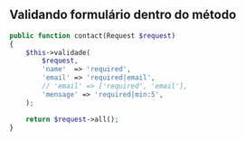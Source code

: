 ## Validando formulário dentro do método

```php
public function contact(Request $request)
{
	$this->validade(
		$request,
		'name'  => 'required',
		'email' => 'required|email',
        // 'email' => ['required', 'email'],
        'mensage' => 'required|min:5',
	);

	return $request->all();
}
```
<!--stackedit_data:
eyJoaXN0b3J5IjpbMzgxMjMzODQ4XX0=
-->